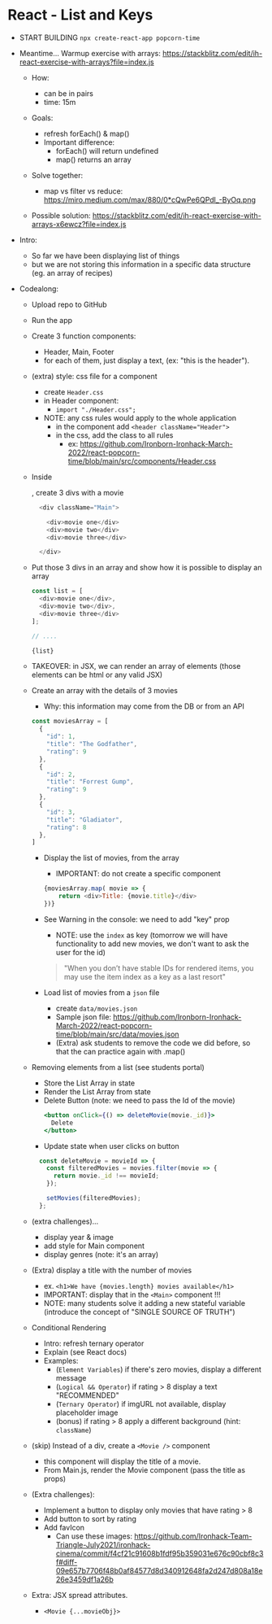 
# React - List and Keys

<!-- 

Status: draft

@Luis: 
- This unit has improved a lot with v6.1
- Consider following steps students portal instead (do "popcorn-time" but follow steps from this unit, so that students understand the logical process)

-->


- START BUILDING
  `npx create-react-app popcorn-time`


- Meantime... Warmup exercise with arrays:
  https://stackblitz.com/edit/ih-react-exercise-with-arrays?file=index.js
  
  - How:
    - can be in pairs
    - time: 15m
  - Goals:
    - refresh forEach() & map()
    - Important difference: 
      - forEach() will return undefined
      - map() returns an array


  - Solve together:
    - map vs filter vs reduce: https://miro.medium.com/max/880/0*cQwPe6QPdl_-ByOq.png

  - Possible solution: https://stackblitz.com/edit/ih-react-exercise-with-arrays-x6ewcz?file=index.js
    



- Intro:
  - So far we have been displaying list of things
  - but we are not storing this information in a specific data structure (eg. an array of recipes)


- Codealong:

  <!-- 
  @Luis: can ask students to do the first 3 steps (15min) 
  -->

  - Upload repo to GitHub
  
  - Run the app

  - Create 3 function components: 
    - Header, Main, Footer
    - for each of them, just display a text, (ex: "this is the header").


  - (extra) style: css file for a component
    - create `Header.css`
    - in Header component:
      - `import "./Header.css";`
    - NOTE: any css rules would apply to the whole application
      - in the component add `<header className="Header">`
      - in the css, add the class to all rules
        - ex: https://github.com/Ironborn-Ironhack-March-2022/react-popcorn-time/blob/main/src/components/Header.css



  - Inside <Main />, create 3 divs with a movie
    ```javascript
      <div className="Main">

        <div>movie one</div>
        <div>movie two</div> 
        <div>movie three</div>

      </div>
    ```

  - Put those 3 divs in an array and show how it is possible to display an array

    ```javascript
    const list = [
      <div>movie one</div>, 
      <div>movie two</div>, 
      <div>movie three</div>
    ];
    
    // ....
    
    {list}
    ```

  - TAKEOVER: in JSX, we can render an array of elements (those elements can be html or any valid JSX)

  - Create an array with the details of 3 movies
    - Why: this information may come from the DB or from an API

    ```js
    const moviesArray = [
      {
        "id": 1,
        "title": "The Godfather",
        "rating": 9
      },
      {
        "id": 2,
        "title": "Forrest Gump",
        "rating": 9
      },
      {
        "id": 3,
        "title": "Gladiator",
        "rating": 8
      },
    ]
    ```
    

    - Display the list of movies, from the array
      - IMPORTANT: do not create a specific component

      <!-- 
      @Luis: 
        - Keep everything inside the Main component 
        - (do not create a specifi component!)
      -->


      ```js
      {moviesArray.map( movie => {
          return <div>Title: {movie.title}</div>
      })}
      ```

    - See Warning in the console: we need to add "key" prop
      - NOTE: use the `index` as key (tomorrow we will have functionality to add new movies, we don't want to ask the user for the id)
      > "When you don’t have stable IDs for rendered items, you may use the item index as a key as a last resort"


    - Load list of movies from a `json` file
      - create `data/movies.json`
      - Sample json file: https://github.com/Ironborn-Ironhack-March-2022/react-popcorn-time/blob/main/src/data/movies.json
      - (Extra) ask students to remove the code we did before, so that the can practice again with .map()



  - Removing elements from a list (see students portal)
    - Store the List Array in state
    - Render the List Array from state
    - Delete Button (note: we need to pass the Id of the movie)
      ```jsx
      <button onClick={() => deleteMovie(movie._id)}>
        Delete
      </button>
      ```
    - Update state when user clicks on button

    ```js
      const deleteMovie = movieId => {
        const filteredMovies = movies.filter(movie => {
          return movie._id !== movieId;
        });
    
        setMovies(filteredMovies);
      };
    ```


  - (extra challenges)...
    - display year & image
    - add style for Main component
    - display genres (note: it's an array)


  - (Extra) display a title with the number of movies 
    - ex. `<h1>We have {movies.length} movies available</h1>`
    - IMPORTANT: display that in the `<Main>` component !!!
    - NOTE: many students solve it adding a new stateful variable (introduce the concept of "SINGLE SOURCE OF TRUTH")

  - Conditional Rendering
    - Intro: refresh ternary operator
    - Explain (see React docs)
    - Examples:
      - (`Element Variables`) if there's zero movies, display a different message
      - (`Logical && Operator`) if rating > 8 display a text "RECOMMENDED"
      - (`Ternary Operator`) if imgURL not  available, display placeholder image
      - (bonus) if rating > 8 apply a different background (hint: `className`)



  - (skip) Instead of a div, create a `<Movie />` component
      - this component will display the title of a movie.
      - From Main.js, render the Movie component (pass the title as props)
      <!-- @Luis: skip this (we haven't seen comunication from child to parent component + they don't need it for today's lab) -->



  - (Extra challenges):
    - Implement a button to display only movies that have rating > 8
    - Add button to sort by rating
    - Add favIcon
      - Can use these images: https://github.com/Ironhack-Team-Triangle-July2021/ironhack-cinema/commit/f4cf21c91608b1fdf95b359031e676c90cbf8c3f#diff-09e657b7706f48b0af84577d8d340912648fa2d247d808a18e26e3459df1a26b

  - Extra: JSX spread attributes.
    - `<Movie {...movieObj}>`
      

